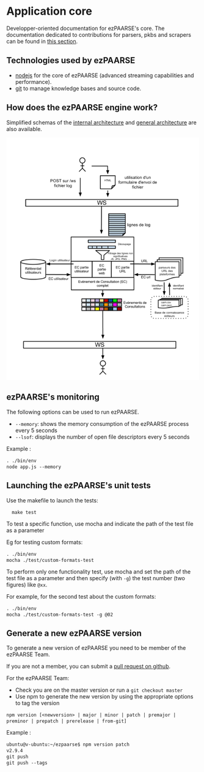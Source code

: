 # Application core #

Developper-oriented documentation for ezPAARSE's core.
The documentation dedicated to contributions for parsers, pkbs and scrapers can be found in [this section](./platforms.html).

## Technologies used by ezPAARSE

* [nodejs](http://nodejs.org/) for the core of ezPAARSE (advanced streaming capabilities and performance).
* [git](http://git-scm.com/) to manage knowledge bases and source code.

## How does the ezPAARSE engine work?
Simplified schemas of the [internal architecture](https://docs.google.com/drawings/d/14YFQ799U2005c62aivbGdEIDmsJOupN1ARvAwMT8Uys/edit?usp=sharing) and [general architecture](https://docs.google.com/drawings/d/1wckvIv9BmLXT758xALE9qmNfFYBiFUwzF0F9gHjndCk/edit?usp=sharing) are also available.

![ezpaarse's engine working Schema](../_static/images/ezPAARSE-Moteur.png "ezPAARSE's engine")

## ezPAARSE's monitoring

The following options can be used to run ezPAARSE.

* ``--memory``: shows the memory consumption of the ezPAARSE process every 5 seconds
* ``--lsof``: displays the number of open file descriptors every 5 seconds

Example :
```console
. ./bin/env
node app.js --memory
```

## Launching the ezPAARSE's unit tests

Use the makefile to launch the tests:
```console
  make test
```

To test a specific function, use mocha and indicate the path of the test file as a parameter

Eg for testing custom formats:
```console
. ./bin/env
mocha ./test/custom-formats-test
```

To perform only one functionality test, use mocha and set the path of the test file as a parameter and then specify (with ``-g``) the test number (two figures) like ``@xx``.

For example, for the second test about the custom formats:
```console
. ./bin/env
mocha ./test/custom-formats-test -g @02
```

## Generate a new ezPAARSE version ##

To generate a new version of ezPAARSE you need to be member of the ezPAARSE Team.

If you are not a member, you can submit a [pull request on github](https://github.com/ezpaarse-project/ezpaarse/pulls).

For the ezPAARSE Team:
- Check you are on the master version or run a `git checkout master`
- Use npm to generate the new version by using the appropriate options to tag the version

```console
npm version [<newversion> | major | minor | patch | premajor | preminor | prepatch | prerelease | from-git]
```
Example :

```console
ubuntu@v-ubuntu:~/ezpaarse$ npm version patch
v2.9.4
git push
git push --tags
```
